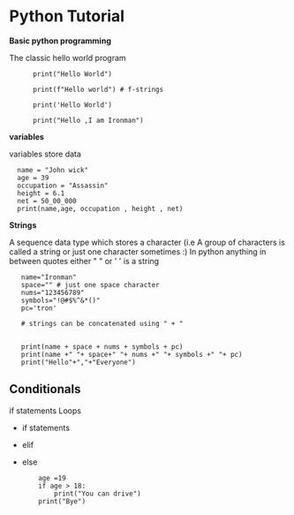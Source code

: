 # Python Tutorial
 
**Basic python programming** 


The classic hello world program

          print("Hello World")

          print(f"Hello world") # f-strings

          print('Hello World')
     
          print("Hello ,I am Ironman")
 
 
**variables** 


variables store data 

      name = "John wick"
      age = 39
      occupation = "Assassin"
      height = 6.1
      net = 50_00_000
      print(name,age, occupation , height , net)

 **Strings**

 
  A sequence data type which stores a character (i.e A group of characters is called a string or just one character sometimes :)
  In python anything in between quotes either " " or ' ' is a string

       name="Ironman"
       space="" # just one space character
       nums="123456789"
       symbols="!@#$%^&*()"
       pc='tron'

       # strings can be concatenated using " + " 

       
       print(name + space + nums + symbols + pc)
       print(name +" "+ space+" "+ nums +" "+ symbols +" "+ pc)
       print("Hello"+","+"Everyone")

## Conditionals
if statements
Loops

* if statements
* elif
* else


          age =19
          if age > 18:
              print("You can drive")
          print("Bye")





  
       
